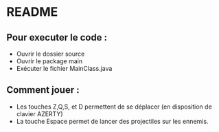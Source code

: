 # README

## Pour executer le code : 

- Ouvrir le dossier source
- Ouvrir le package main
- Exécuter le fichier MainClass.java

## Comment jouer :

- Les touches Z,Q,S, et D permettent de se déplacer (en disposition de clavier AZERTY)
- La touche Espace permet de lancer des projectiles sur les ennemis.